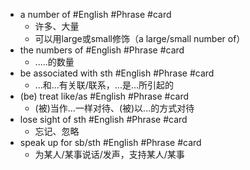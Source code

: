 - a number of #English #Phrase #card
	- 许多、大量
	- 可以用large或small修饰（a large/small number of）
- the numbers of #English #Phrase #card
	- .....的数量
- be associated with sth #English #Phrase #card
	- ...和...有关联/联系，...是...所引起的
- (be) treat like/as #English #Phrase #card
	- (被)当作...一样对待、(被)以...的方式对待
- lose sight of sth #English #Phrase #card
	- 忘记、忽略
- speak up for sb/sth #English #Phrase #card
	- 为某人/某事说话/发声，支持某人/某事